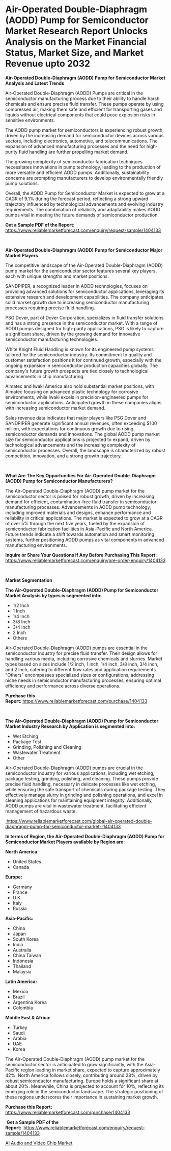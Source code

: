 <p><h1>Air-Operated Double-Diaphragm (AODD) Pump for Semiconductor Market Research Report Unlocks Analysis on the Market Financial Status, Market Size, and Market Revenue upto 2032</h1></p><p><strong>Air-Operated Double-Diaphragm (AODD) Pump for Semiconductor Market Analysis and Latest Trends</strong></p>
<p><p>Air-Operated Double-Diaphragm (AODD) Pumps are critical in the semiconductor manufacturing process due to their ability to handle harsh chemicals and ensure precise fluid transfer. These pumps operate by using compressed air, making them safe and efficient for transporting gases and liquids without electrical components that could pose explosion risks in sensitive environments. </p><p>The AODD pump market for semiconductors is experiencing robust growth, driven by the increasing demand for semiconductor devices across various sectors, including electronics, automotive, and telecommunications. The expansion of advanced manufacturing processes and the need for high-purity fluid handling are further propelling market demand. </p><p>The growing complexity of semiconductor fabrication techniques necessitates innovations in pump technology, leading to the production of more versatile and efficient AODD pumps. Additionally, sustainability concerns are prompting manufacturers to develop environmentally friendly pump solutions. </p><p>Overall, the AODD Pump for Semiconductor Market is expected to grow at a CAGR of 9.1% during the forecast period, reflecting a strong upward trajectory influenced by technological advancements and evolving industry requirements. The combination of reliability and adaptability makes AODD pumps vital in meeting the future demands of semiconductor production.</p></p>
<p><strong>Get a Sample PDF of the Report:&nbsp;</strong> <a href="https://www.reliablemarketforecast.com/enquiry/request-sample/1404133?utm_campaign=2724&utm_medium=2&utm_source=Github&utm_content=ia&utm_term=28032025&utm_id=air-operated-double-diaphragm-aodd-pump-for-semiconductor">https://www.reliablemarketforecast.com/enquiry/request-sample/1404133</a></p>
<p>&nbsp;</p>
<p><strong>Air-Operated Double-Diaphragm (AODD) Pump for Semiconductor Major Market Players</strong></p>
<p><p>The competitive landscape of the Air-Operated Double-Diaphragm (AODD) pump market for the semiconductor sector features several key players, each with unique strengths and market positions. </p><p>SANDPIPER, a recognized leader in AODD technologies, focuses on providing advanced solutions for semiconductor applications, leveraging its extensive research and development capabilities. The company anticipates solid market growth due to increasing semiconductor manufacturing processes requiring precise fluid handling.</p><p>PSG Dover, part of Dover Corporation, specializes in fluid transfer solutions and has a strong presence in the semiconductor market. With a range of AODD pumps designed for high-purity applications, PSG is likely to capture a significant share, driven by the growing demand for innovative semiconductor manufacturing technologies.</p><p>White Knight Fluid Handling is known for its engineered pump systems tailored for the semiconductor industry. Its commitment to quality and customer satisfaction positions it for continued growth, especially with the ongoing expansion in semiconductor production capacities globally. The company's future growth prospects are tied closely to technological advancements in chip manufacturing.</p><p>Almatec and Iwaki America also hold substantial market positions, with Almatec focusing on advanced plastic technology for corrosive environments, while Iwaki excels in precision-engineered pumps for semiconductor applications. Anticipated growth in these companies aligns with increasing semiconductor market demand.</p><p>Sales revenue data indicates that major players like PSG Dover and SANDPIPER generate significant annual revenues, often exceeding $100 million, with expectations for continuous growth due to rising semiconductor demands and innovations. The global AODD pump market size for semiconductor applications is projected to expand, driven by technological advancements and the increasing complexity of semiconductor processes. Overall, the landscape is characterized by robust competition, innovation, and a strong growth trajectory.</p></p>
<p>&nbsp;</p>
<p><strong>What Are The Key Opportunities For Air-Operated Double-Diaphragm (AODD) Pump for Semiconductor Manufacturers?</strong></p>
<p><p>The Air-Operated Double-Diaphragm (AODD) pump market for the semiconductor sector is poised for robust growth, driven by increasing demand for efficient, contamination-free fluid transfer in semiconductor manufacturing processes. Advancements in AODD pump technology, including improved materials and designs, enhance performance and reliability in critical applications. The market is expected to grow at a CAGR of over 5% through the next five years, fueled by the expansion of semiconductor fabrication facilities in Asia-Pacific and North America. Future trends indicate a shift towards automation and smart monitoring systems, further positioning AODD pumps as vital components in advanced manufacturing environments.</p></p>
<p><strong>Inquire or Share Your Questions If Any Before Purchasing This Report:</strong> <a href="https://www.reliablemarketforecast.com/enquiry/pre-order-enquiry/1404133?utm_campaign=2724&utm_medium=2&utm_source=Github&utm_content=ia&utm_term=28032025&utm_id=air-operated-double-diaphragm-aodd-pump-for-semiconductor">https://www.reliablemarketforecast.com/enquiry/pre-order-enquiry/1404133</a></p>
<p>&nbsp;</p>
<p><strong>Market Segmentation</strong></p>
<p><strong>The Air-Operated Double-Diaphragm (AODD) Pump for Semiconductor Market Analysis by types is segmented into:</strong></p>
<p><ul><li>1/2 Inch</li><li>1 Inch</li><li>1/4 Inch</li><li>3/8 Inch</li><li>3/4 Inch</li><li>2 Inch</li><li>Others</li></ul></p>
<p><p>Air-Operated Double-Diaphragm (AODD) pumps are essential in the semiconductor industry for precise fluid transfer. Their design allows for handling various media, including corrosive chemicals and slurries. Market types based on sizes include 1/2 inch, 1 inch, 1/4 inch, 3/8 inch, 3/4 inch, and 2 inch, catering to different flow rates and application requirements. "Others" encompasses specialized sizes or configurations, addressing niche needs in semiconductor manufacturing processes, ensuring optimal efficiency and performance across diverse operations.</p></p>
<p><strong>Purchase this Report:&nbsp;</strong><a href="https://www.reliablemarketforecast.com/purchase/1404133?utm_campaign=2724&utm_medium=2&utm_source=Github&utm_content=ia&utm_term=28032025&utm_id=air-operated-double-diaphragm-aodd-pump-for-semiconductor">https://www.reliablemarketforecast.com/purchase/1404133</a></p>
<p>&nbsp;</p>
<p><strong>The Air-Operated Double-Diaphragm (AODD) Pump for Semiconductor Market Industry Research by Application is segmented into:</strong></p>
<p><ul><li>Wet Etching</li><li>Package Test</li><li>Grinding, Polishing and Cleaning</li><li>Wastewater Treatment</li><li>Other</li></ul></p>
<p><p>Air-Operated Double-Diaphragm (AODD) pumps are crucial in the semiconductor industry for various applications, including wet etching, package testing, grinding, polishing, and cleaning. These pumps provide precise fluid handling, necessary in delicate processes like wet etching, while ensuring the safe transport of chemicals during package testing. They effectively manage slurry in grinding and polishing operations, and excel in cleaning applications for maintaining equipment integrity. Additionally, AODD pumps are vital in wastewater treatment, facilitating efficient management of hazardous waste.</p></p>
<p><a href="https://www.reliablemarketforecast.com/global-air-operated-double-diaphragm-pump-for-semiconductor-market-r1404133?utm_campaign=2724&utm_medium=2&utm_source=Github&utm_content=ia&utm_term=28032025&utm_id=air-operated-double-diaphragm-aodd-pump-for-semiconductor">&nbsp;https://www.reliablemarketforecast.com/global-air-operated-double-diaphragm-pump-for-semiconductor-market-r1404133</a></p>
<p><strong>In terms of Region, the Air-Operated Double-Diaphragm (AODD) Pump for Semiconductor Market Players available by Region are:</strong></p>
<p>
    <p> <strong> North America: </strong>
        <ul>
            <li>United States</li>
            <li>Canada</li>
        </ul>
        </p> 
    <p> <strong> Europe: </strong>
        <ul>
            <li>Germany</li>
            <li>France</li>
            <li>U.K.</li>
            <li>Italy</li>
            <li>Russia</li>
        </ul>
        </p> 
    <p> <strong> Asia-Pacific: </strong>
        <ul>
            <li>China</li>
            <li>Japan</li>
            <li>South Korea</li>
            <li>India</li>
            <li>Australia</li>
            <li>China Taiwan</li>
            <li>Indonesia</li>
            <li>Thailand</li>
            <li>Malaysia</li>
        </ul>
        </p> 
    <p> <strong> Latin America: </strong>
        <ul>
            <li>Mexico</li>
            <li>Brazil</li>
            <li>Argentina Korea</li>
            <li>Colombia</li>
        </ul>
        </p> 
    <p> <strong> Middle East & Africa: </strong>
        <ul>
            <li>Turkey</li>
            <li>Saudi</li>
            <li>Arabia</li>
            <li>UAE</li>
            <li>Korea</li>
        </ul>
    </p>
    </p>
<p><p>The Air-Operated Double-Diaphragm (AODD) pump market for the semiconductor sector is anticipated to grow significantly, with the Asia-Pacific region leading in market share, expected to capture approximately 42%. North America follows closely, contributing around 28%, driven by robust semiconductor manufacturing. Europe holds a significant share at about 20%. Meanwhile, China is projected to account for 10%, reflecting its emerging role in the semiconductor landscape. The strategic positioning of these regions underscores their importance in sustaining market growth.</p></p>
<p><strong>Purchase this Report: </strong><a href="https://www.reliablemarketforecast.com/purchase/1404133?utm_campaign=2724&utm_medium=2&utm_source=Github&utm_content=ia&utm_term=28032025&utm_id=air-operated-double-diaphragm-aodd-pump-for-semiconductor">https://www.reliablemarketforecast.com/purchase/1404133</a></p>
<p>&nbsp;<strong>Get a Sample PDF of the Report:&nbsp;&nbsp;</strong><a href="https://www.reliablemarketforecast.com/enquiry/request-sample/1404133?utm_campaign=2724&utm_medium=2&utm_source=Github&utm_content=ia&utm_term=28032025&utm_id=air-operated-double-diaphragm-aodd-pump-for-semiconductor">https://www.reliablemarketforecast.com/enquiry/request-sample/1404133</a></p>
<p><strong></strong></p>
<p><p><a href="https://github.com/tselahiara/Market-Research-Report-List-1/blob/main/ai-audio-and-video-chip-market.md?utm_campaign=2724&utm_medium=2&utm_source=Github&utm_content=ia&utm_term=28032025&utm_id=air-operated-double-diaphragm-aodd-pump-for-semiconductor">AI Audio and Video Chip Market</a></p></p>